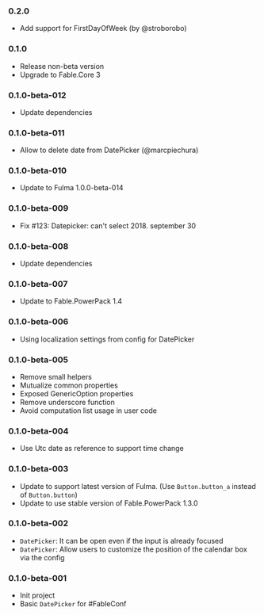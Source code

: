 ### 0.2.0

* Add support for FirstDayOfWeek (by @stroborobo)

### 0.1.0

* Release non-beta version
* Upgrade to Fable.Core 3

### 0.1.0-beta-012

* Update dependencies

### 0.1.0-beta-011

* Allow to delete date from DatePicker (@marcpiechura)

### 0.1.0-beta-010

* Update to Fulma 1.0.0-beta-014

### 0.1.0-beta-009

* Fix #123: Datepicker: can't select 2018. september 30

### 0.1.0-beta-008

* Update dependencies

### 0.1.0-beta-007

* Update to Fable.PowerPack 1.4

### 0.1.0-beta-006

* Using localization settings from config for DatePicker

### 0.1.0-beta-005

* Remove small helpers
* Mutualize common properties
* Exposed GenericOption properties
* Remove underscore function
* Avoid computation list usage in user code

### 0.1.0-beta-004

* Use Utc date as reference to support time change

### 0.1.0-beta-003

* Update to support latest version of Fulma. (Use `Button.button_a` instead of `Button.button`)
* Update to use stable version of Fable.PowerPack 1.3.0

### 0.1.0-beta-002

* `DatePicker`: It can be open even if the input is already focused
* `DatePicker`: Allow users to customize the position of the calendar box via the config

### 0.1.0-beta-001

* Init project
* Basic `DatePicker` for #FableConf
